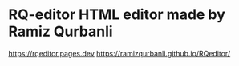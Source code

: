 # RQ-editor HTML editor made by Ramiz Qurbanli
https://rqeditor.pages.dev
https://ramizqurbanli.github.io/RQeditor/
